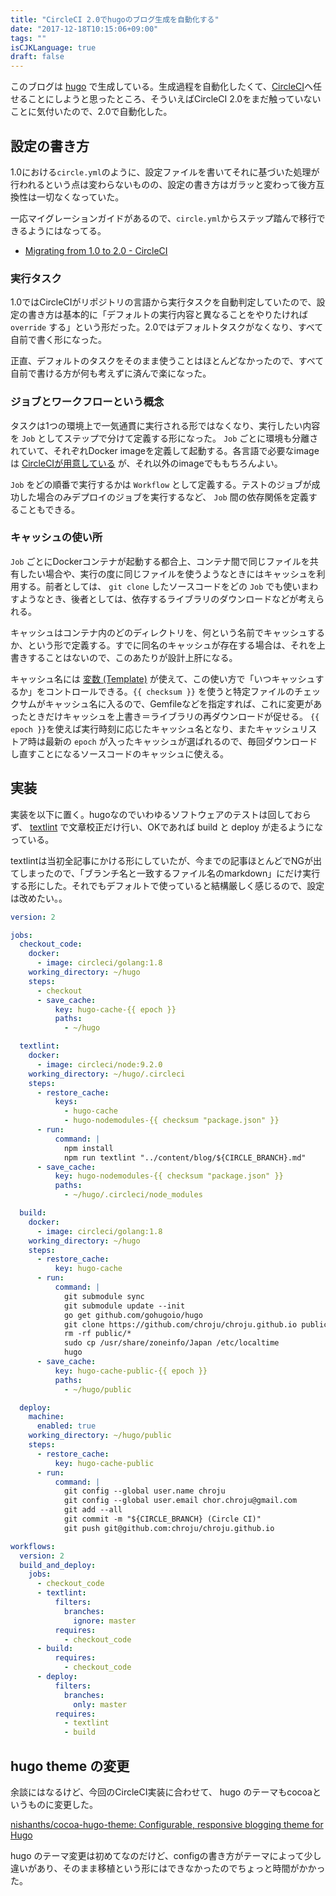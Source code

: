 ```yaml
---
title: "CircleCI 2.0でhugoのブログ生成を自動化する"
date: "2017-12-18T10:15:06+09:00"
tags: ""
isCJKLanguage: true
draft: false
---
```


このブログは [hugo](https://gohugo.io/) で生成している。生成過程を自動化したくて、[CircleCI](https://circleci.com/)へ任せることにしようと思ったところ、そういえばCircleCI 2.0をまだ触っていないことに気付いたので、2.0で自動化した。

## 設定の書き方

1.0における`circle.yml`のように、設定ファイルを書いてそれに基づいた処理が行われるという点は変わらないものの、設定の書き方はガラッと変わって後方互換性は一切なくなっていた。

一応マイグレーションガイドがあるので、`circle.yml`からステップ踏んで移行できるようにはなってる。

* [Migrating from 1.0 to 2.0 - CircleCI](https://circleci.com/docs/2.0/migrating-from-1-2/)

### 実行タスク

1.0ではCircleCIがリポジトリの言語から実行タスクを自動判定していたので、設定の書き方は基本的に「デフォルトの実行内容と異なることをやりたければ `override` する」という形だった。2.0ではデフォルトタスクがなくなり、すべて自前で書く形になった。

正直、デフォルトのタスクをそのまま使うことはほとんどなかったので、すべて自前で書ける方が何も考えずに済んで楽になった。

### ジョブとワークフローという概念

タスクは1つの環境上で一気通貫に実行される形ではなくなり、実行したい内容を `Job` としてステップで分けて定義する形になった。 `Job` ごとに環境も分離されていて、それぞれDocker imageを定義して起動する。各言語で必要なimageは [CircleCIが用意している](https://circleci.com/docs/2.0/circleci-images/) が、それ以外のimageでももちろんよい。

`Job` をどの順番で実行するかは `Workflow` として定義する。テストのジョブが成功した場合のみデプロイのジョブを実行するなど、 `Job` 間の依存関係を定義することもできる。

### キャッシュの使い所

`Job` ごとにDockerコンテナが起動する都合上、コンテナ間で同じファイルを共有したい場合や、実行の度に同じファイルを使うようなときにはキャッシュを利用する。前者としては、 `git clone` したソースコードをどの `Job` でも使いまわすようなとき、後者としては、依存するライブラリのダウンロードなどが考えられる。

キャッシュはコンテナ内のどのディレクトリを、何という名前でキャッシュするか、という形で定義する。すでに同名のキャッシュが存在する場合は、それを上書きすることはないので、このあたりが設計上肝になる。

キャッシュ名には [変数 (Template)](https://circleci.com/docs/2.0/caching/#using-keys-and-templates) が使えて、この使い方で「いつキャッシュするか」をコントロールできる。`{{ checksum }}` を使うと特定ファイルのチェックサムがキャッシュ名に入るので、Gemfileなどを指定すれば、これに変更があったときだけキャッシュを上書き＝ライブラリの再ダウンロードが促せる。 `{{ epoch }}`を使えば実行時刻に応じたキャッシュ名となり、またキャッシュリストア時は最新の `epoch` が入ったキャッシュが選ばれるので、毎回ダウンロードし直すことになるソースコードのキャッシュに使える。

## 実装

実装を以下に置く。hugoなのでいわゆるソフトウェアのテストは回しておらず、 [textlint](https://github.com/textlint/textlint) で文章校正だけ行い、OKであれば build と deploy が走るようになっている。

textlintは当初全記事にかける形にしていたが、今までの記事ほとんどでNGが出てしまったので、「ブランチ名と一致するファイル名のmarkdown」にだけ実行する形にした。それでもデフォルトで使っていると結構厳しく感じるので、設定は改めたい。。

```yaml
version: 2

jobs:
  checkout_code:
    docker:
      - image: circleci/golang:1.8
    working_directory: ~/hugo
    steps:
      - checkout
      - save_cache:
          key: hugo-cache-{{ epoch }}
          paths:
            - ~/hugo

  textlint:
    docker:
      - image: circleci/node:9.2.0
    working_directory: ~/hugo/.circleci
    steps:
      - restore_cache:
          keys:
            - hugo-cache
            - hugo-nodemodules-{{ checksum "package.json" }}
      - run:
          command: |
            npm install
            npm run textlint "../content/blog/${CIRCLE_BRANCH}.md"
      - save_cache:
          key: hugo-nodemodules-{{ checksum "package.json" }}
          paths:
            - ~/hugo/.circleci/node_modules

  build:
    docker:
      - image: circleci/golang:1.8
    working_directory: ~/hugo
    steps:
      - restore_cache:
          key: hugo-cache
      - run:
          command: |
            git submodule sync
            git submodule update --init
            go get github.com/gohugoio/hugo
            git clone https://github.com/chroju/chroju.github.io public
            rm -rf public/*
            sudo cp /usr/share/zoneinfo/Japan /etc/localtime
            hugo
      - save_cache:
          key: hugo-cache-public-{{ epoch }}
          paths:
            - ~/hugo/public

  deploy:
    machine:
      enabled: true
    working_directory: ~/hugo/public
    steps:
      - restore_cache:
          key: hugo-cache-public
      - run:
          command: |
            git config --global user.name chroju
            git config --global user.email chor.chroju@gmail.com
            git add --all
            git commit -m "${CIRCLE_BRANCH} (Circle CI)"
            git push git@github.com:chroju/chroju.github.io

workflows:
  version: 2
  build_and_deploy:
    jobs:
      - checkout_code
      - textlint:
          filters:
            branches:
              ignore: master
          requires:
            - checkout_code
      - build:
          requires:
            - checkout_code
      - deploy:
          filters:
            branches:
              only: master
          requires:
            - textlint
            - build
```

## hugo theme の変更

余談にはなるけど、今回のCircleCI実装に合わせて、 hugo のテーマもcocoaというものに変更した。

[nishanths/cocoa-hugo-theme: Configurable, responsive blogging theme for Hugo](https://github.com/nishanths/cocoa-hugo-theme)

hugo のテーマ変更は初めてなのだけど、configの書き方がテーマによって少し違いがあり、そのまま移植という形にはできなかったのでちょっと時間がかかった。


